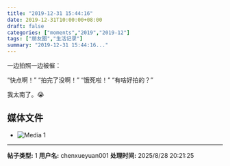 ```yaml
---
title: "2019-12-31 15:44:16"
date: 2019-12-31T10:00:00+08:00
draft: false
categories: ["moments","2019","2019-12"]
tags: ["朋友圈","生活记录"]
summary: "2019-12-31 15:44:16..."
---
```


一边拍照一边被催：

“快点啊！”
“拍完了没啊！”
“饿死啦！”
“有啥好拍的？”

我太南了。😭

## 媒体文件

- ![Media 1](/Moments/photos/2019-12-31/201912311544160.jpg)

---

**帖子类型:** 1
**用户名:** chenxueyuan001
**处理时间:** 2025/8/28 20:21:25